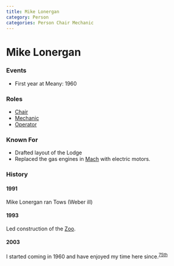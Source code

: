 ```yaml
---
title: Mike Lonergan
category: Person
categories: Person Chair Mechanic
---
```

# Mike Lonergan
### Events
- First year at Meany: 1960

### Roles

* [Chair](Chair)
* [Mechanic](Mechanic)
* [Operator](Operator)

### Known For

* Drafted layout of the Lodge
* Replaced the gas engines in [Mach](Mach) with electric motors.

### History

#### 1991

Mike Lonergan ran Tows (Weber ill)

#### 1993

Led construction of the [Zoo](Zoo).

#### 2003

I started coming in 1960 and have enjoyed my time here since.<sup>[75th][]</sup>


[75th]: Anniversary#75th